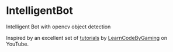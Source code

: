 # IntelligentBot
Intelligent Bot with opencv object detection

Inspired by an excellent set of [tutorials](https://www.youtube.com/playlist?list=PL1m2M8LQlzfKtkKq2lK5xko4X-8EZzFPI) by [LearnCodeByGaming](https://www.youtube.com/c/LearnCodeByGaming) on YouTube.
